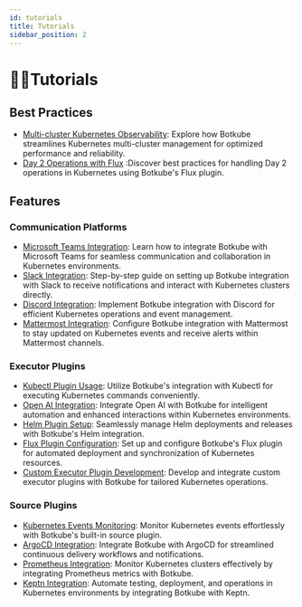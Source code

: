 ```yaml
---
id: tutorials
title: Tutorials
sidebar_position: 2
---
```


# 🧑‍💻Tutorials

## Best Practices

- [Multi-cluster Kubernetes Observability](https://botkube.io/blog/empowering-your-kubernetes-multi-cluster-observability-with-intelligent-monitoring): Explore how Botkube streamlines Kubernetes multi-cluster management for optimized performance and reliability.
- [Day 2 Operations with Flux](https://botkube.io/blog/creating-the-botkube-flux-plugin-for-day-2-operations) :Discover best practices for handling Day 2 operations in Kubernetes using Botkube's Flux plugin.

## Features

### Communication Platforms

- [Microsoft Teams Integration](https://botkube.io/blog/maximize-your-devops-teams-efficiency-with-botkube-and-microsoft-teams): Learn how to integrate Botkube with Microsoft Teams for seamless communication and collaboration in Kubernetes environments.
- [Slack Integration](https://botkube.io/blog/get-botkube-running-in-under-3-minutes-the-new-slack-app): Step-by-step guide on setting up Botkube integration with Slack to receive notifications and interact with Kubernetes clusters directly.
- [Discord Integration](https://botkube.io/integration/discord): Implement Botkube integration with Discord for efficient Kubernetes operations and event management.
- [Mattermost Integration](https://botkube.io/integration/mattermost): Configure Botkube integration with Mattermost to stay updated on Kubernetes events and receive alerts within Mattermost channels.

### Executor Plugins

- [Kubectl Plugin Usage](https://botkube.io/learn/kubectl-cheat-sheet): Utilize Botkube's integration with Kubectl for executing Kubernetes commands conveniently.
- [Open AI Integration](https://botkube.io/blog/doctor-plug-in-tutorial): Integrate Open AI with Botkube for intelligent automation and enhanced interactions within Kubernetes environments.
- [Helm Plugin Setup](https://botkube.io/learn/helm-charts): Seamlessly manage Helm deployments and releases with Botkube's Helm integration.
- [Flux Plugin Configuration](https://botkube.io/blog/streamlining-gitops-with-the-botkube-flux-plugin): Set up and configure Botkube's Flux plugin for automated deployment and synchronization of Kubernetes resources.
- [Custom Executor Plugin Development](https://botkube.io/integration/custom-executor-plugin): Develop and integrate custom executor plugins with Botkube for tailored Kubernetes operations.

### Source Plugins

- [Kubernetes Events Monitoring](https://botkube.io/blog/five-essential-kubernetes-tasks): Monitor Kubernetes events effortlessly with Botkube's built-in source plugin.
- [ArgoCD Integration](https://botkube.io/blog/getting-started-with-botkube-and-argocd): Integrate Botkube with ArgoCD for streamlined continuous delivery workflows and notifications.
- [Prometheus Integration](https://botkube.io/integration/prometheus): Monitor Kubernetes clusters effectively by integrating Prometheus metrics with Botkube.
- [Keptn Integration](https://botkube.io/blog/implementing-your-own-botkube-plugin-a-real-life-use-case): Automate testing, deployment, and operations in Kubernetes environments by integrating Botkube with Keptn.

